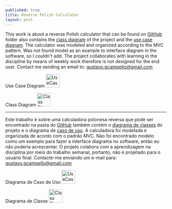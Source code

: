 ```yaml
---
published: true
title: Reverse Polish Calculator
layout: post
---
```

This work is about a reverse Polish calculator that can be found on [GitHub](https://github.com/GrimaG/GrimaG.github.io/tree/master/Calculator) folder also contains the [class diagram](https://github.com/GrimaG/GrimaG.github.io/blob/master/Calculator/ClassDiagram%20Calculadora%20polonesa%20reversa.asta) of the project and the [use case diagram](https://github.com/GrimaG/GrimaG.github.io/blob/master/Calculator/UseCase%20Calculadora%20polonesa%20reversa.asta).
The calculator was modeled and organized according to the MVC pattern.
Was not found model as an example to interface diagram in the software, so I couldn't add.
The project collaborates with learning in the discipline by means of weekly work therefore is not designed for the end user. Contact me sending an email to: gustavo.gcampello@gmail.com

Use Case Diagram
<img src="https://scontent-gru.xx.fbcdn.net/hphotos-xpa1/t31.0-8/10661650_10206271239610854_2371706597610928670_o.jpg" alt="UseCase" height="42" width="42">


Class Diagram
<img src="https://scontent-gru.xx.fbcdn.net/hphotos-xta1/t31.0-8/11129808_10206271239530852_8771264344791660002_o.jpg" alt="Class Diagram" height="42" width="42">
____________________________________________________________________________________________________________

Este trabalho é sobre uma calculadora polonesa reversa que pode ser encontrado na pasta do [GitHub](https://github.com/GrimaG/GrimaG.github.io/tree/master/Calculator) também contém o [diagrama de classes](https://github.com/GrimaG/GrimaG.github.io/blob/master/Calculator/ClassDiagram%20Calculadora%20polonesa%20reversa.asta) do projeto e o diagrama de [caso de uso](https://github.com/GrimaG/GrimaG.github.io/blob/master/Calculator/UseCase%20Calculadora%20polonesa%20reversa.asta). A calculadora foi modelada e organizada de acordo com o padrão MVC. Não foi encontrado modelo como um exemplo para fazer a interface diagrama no software, então eu não poderia acrescentar. O projeto colabora com a aprendizagem na disciplina por meio do trabalho semanal, portanto, não é projetado para o usuário final. Contacte-me enviando um e-mail para: gustavo.gcampello@gmail.com


Diagrama de Caso de Uso
<img src="https://scontent-gru.xx.fbcdn.net/hphotos-xpa1/t31.0-8/10661650_10206271239610854_2371706597610928670_o.jpg" alt="UseCase" height="42" width="42">


Diagrama de Classe
<img src="https://scontent-gru.xx.fbcdn.net/hphotos-xta1/t31.0-8/11129808_10206271239530852_8771264344791660002_o.jpg" alt="Class Diagram" height="42" width="42">